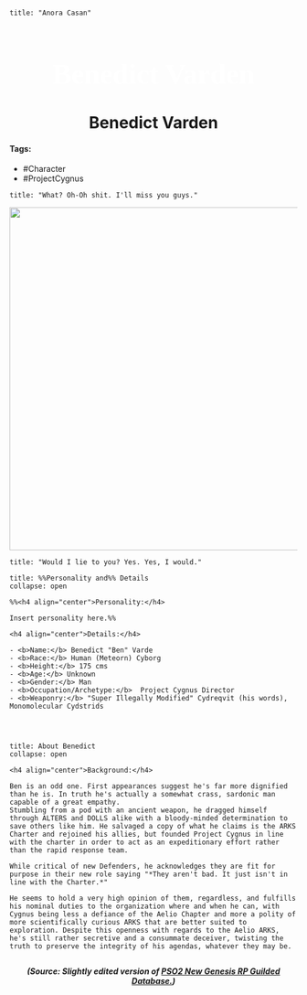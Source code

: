 ```markdown

title: "Anora Casan"

```

<h1 align="center" style="color: #ffffff; font-family:pso2_font; font-size:50px;">Benedict Varden</h1>
<h1 align="center">Benedict Varden</h1>

#### Tags:

- #Character
- #ProjectCygnus


```ad-quote
title: "What? Oh-Oh shit. I'll miss you guys."
```

<p align="center">
	<img width="600" src="C:\Users\edvin\Documents\ObsidianVaults\PSO2RP\Images\Benedict\Benedict1.png">
</p>

```ad-quote
title: "Would I lie to you? Yes. Yes, I would."
```



```ad-summary
title: %%Personality and%% Details
collapse: open

%%<h4 align="center">Personality:</h4>

Insert personality here.%%

<h4 align="center">Details:</h4>

- <b>Name:</b> Benedict "Ben" Varde
- <b>Race:</b> Human (Meteorn) Cyborg
- <b>Height:</b> 175 cms 
- <b>Age:</b> Unknown
- <b>Gender:</b> Man
- <b>Occupation/Archetype:</b>  Project Cygnus Director
- <b>Weaponry:</b> "Super Illegally Modified" Cydreqvit (his words), Monomolecular Cydstrids




```

```ad-summary
title: About Benedict
collapse: open

<h4 align="center">Background:</h4>

Ben is an odd one. First appearances suggest he's far more dignified than he is. In truth he's actually a somewhat crass, sardonic man capable of a great empathy. 
Stumbling from a pod with an ancient weapon, he dragged himself through ALTERS and DOLLS alike with a bloody-minded determination to save others like him. He salvaged a copy of what he claims is the ARKS Charter and rejoined his allies, but founded Project Cygnus in line with the charter in order to act as an expeditionary effort rather than the rapid response team. 

While critical of new Defenders, he acknowledges they are fit for purpose in their new role saying "*They aren't bad. It just isn't in line with the Charter.*" 

He seems to hold a very high opinion of them, regardless, and fulfills his nominal duties to the organization where and when he can, with Cygnus being less a defiance of the Aelio Chapter and more a polity of more scientifically curious ARKS that are better suited to exploration. Despite this openness with regards to the Aelio ARKS, he's still rather secretive and a consummate deceiver, twisting the truth to preserve the integrity of his agendas, whatever they may be.


```



***<p align="center">(Source: Slightly edited version of <a href="https://www.guilded.gg/PSO2NGS-RPC/groups/QzRJ45qz/channels/af8cd38e-eb2c-467d-bc6b-1f648e24773f/forums/836787112">PSO2 New Genesis RP Guilded Database.</a>)</p>***